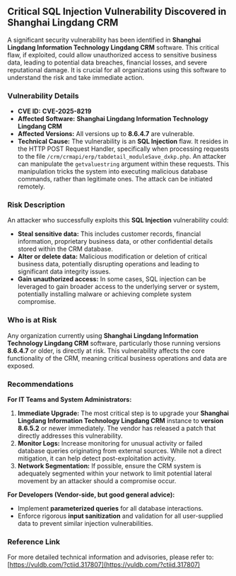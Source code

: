 ## Critical SQL Injection Vulnerability Discovered in Shanghai Lingdang CRM

A significant security vulnerability has been identified in **Shanghai Lingdang Information Technology Lingdang CRM** software. This critical flaw, if exploited, could allow unauthorized access to sensitive business data, leading to potential data breaches, financial losses, and severe reputational damage. It is crucial for all organizations using this software to understand the risk and take immediate action.

### Vulnerability Details

*   **CVE ID:** **CVE-2025-8219**
*   **Affected Software:** **Shanghai Lingdang Information Technology Lingdang CRM**
*   **Affected Versions:** All versions up to **8.6.4.7** are vulnerable.
*   **Technical Cause:** The vulnerability is an **SQL Injection** flaw. It resides in the HTTP POST Request Handler, specifically when processing requests to the file `/crm/crmapi/erp/tabdetail_moduleSave_dxkp.php`. An attacker can manipulate the `getvaluestring` argument within these requests. This manipulation tricks the system into executing malicious database commands, rather than legitimate ones. The attack can be initiated remotely.

### Risk Description

An attacker who successfully exploits this **SQL Injection** vulnerability could:

*   **Steal sensitive data:** This includes customer records, financial information, proprietary business data, or other confidential details stored within the CRM database.
*   **Alter or delete data:** Malicious modification or deletion of critical business data, potentially disrupting operations and leading to significant data integrity issues.
*   **Gain unauthorized access:** In some cases, SQL injection can be leveraged to gain broader access to the underlying server or system, potentially installing malware or achieving complete system compromise.

### Who is at Risk

Any organization currently using **Shanghai Lingdang Information Technology Lingdang CRM** software, particularly those running versions **8.6.4.7** or older, is directly at risk. This vulnerability affects the core functionality of the CRM, meaning critical business operations and data are exposed.

### Recommendations

**For IT Teams and System Administrators:**

1.  **Immediate Upgrade:** The most critical step is to upgrade your **Shanghai Lingdang Information Technology Lingdang CRM** instance to **version 8.6.5.2** or newer immediately. The vendor has released a patch that directly addresses this vulnerability.
2.  **Monitor Logs:** Increase monitoring for unusual activity or failed database queries originating from external sources. While not a direct mitigation, it can help detect post-exploitation activity.
3.  **Network Segmentation:** If possible, ensure the CRM system is adequately segmented within your network to limit potential lateral movement by an attacker should a compromise occur.

**For Developers (Vendor-side, but good general advice):**

*   Implement **parameterized queries** for all database interactions.
*   Enforce rigorous **input sanitization** and validation for all user-supplied data to prevent similar injection vulnerabilities.

### Reference Link

For more detailed technical information and advisories, please refer to:
[https://vuldb.com/?ctiid.317807](https://vuldb.com/?ctiid.317807)